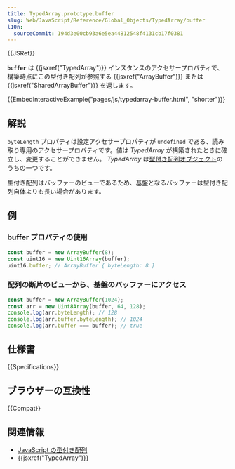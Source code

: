 ```yaml
---
title: TypedArray.prototype.buffer
slug: Web/JavaScript/Reference/Global_Objects/TypedArray/buffer
l10n:
  sourceCommit: 194d3e00cb93a6e5ea44812548f4131cb17f0381
---
```


{{JSRef}}

**`buffer`** は {{jsxref("TypedArray")}} インスタンスのアクセサープロパティで、構築時点にこの型付き配列が参照する {{jsxref("ArrayBuffer")}} または {{jsxref("SharedArrayBuffer")}} を返します。

{{EmbedInteractiveExample("pages/js/typedarray-buffer.html", "shorter")}}

## 解説

`byteLength` プロパティは設定アクセサープロパティが `undefined` である、読み取り専用のアクセサープロパティです。値は _TypedArray_ が構築されたときに確立し、変更することができません。 _TypedArray_ は[型付き配列オブジェクト](/ja/docs/Web/JavaScript/Reference/Global_Objects/TypedArray#typedarray_オブジェクト)のうちの一つです。

型付き配列はバッファーのビューであるため、基盤となるバッファーは型付き配列自体よりも長い場合があります。

## 例

### buffer プロパティの使用

```js
const buffer = new ArrayBuffer(8);
const uint16 = new Uint16Array(buffer);
uint16.buffer; // ArrayBuffer { byteLength: 8 }
```

### 配列の断片のビューから、基盤のバッファーにアクセス

```js
const buffer = new ArrayBuffer(1024);
const arr = new Uint8Array(buffer, 64, 128);
console.log(arr.byteLength); // 128
console.log(arr.buffer.byteLength); // 1024
console.log(arr.buffer === buffer); // true
```

## 仕様書

{{Specifications}}

## ブラウザーの互換性

{{Compat}}

## 関連情報

- [JavaScript の型付き配列](/ja/docs/Web/JavaScript/Guide/Typed_arrays)
- {{jsxref("TypedArray")}}
